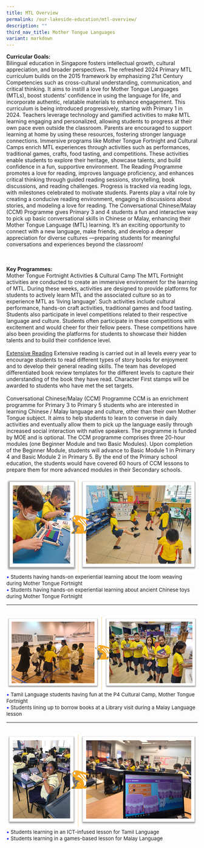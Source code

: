 ```yaml
---
title: MTL Overview
permalink: /our-lakeside-education/mtl-overview/
description: ""
third_nav_title: Mother Tongue Languages
variant: markdown
---
```

<b>Curricular Goals:</b>
<br>
Bilingual education in Singapore fosters intellectual growth, cultural appreciation, and broader perspectives. The refreshed 2024 Primary MTL curriculum builds on the 2015 framework by emphasizing 21st Century Competencies such as cross-cultural understanding, communication, and critical thinking. It aims to instill a love for Mother Tongue Languages (MTLs), boost students' confidence in using the language for life, and incorporate authentic, relatable materials to enhance engagement. This curriculum is being introduced progressively, starting with Primary 1 in 2024.
Teachers leverage technology and gamified activities to make MTL learning engaging and personalized, allowing students to progress at their own pace even outside the classroom. Parents are encouraged to support learning at home by using these resources, fostering stronger language connections.
Immersive programs like Mother Tongue Fortnight and Cultural Camps enrich MTL experiences through activities such as performances, traditional games, crafts, food tasting, and competitions. These activities enable students to explore their heritage, showcase talents, and build confidence in a fun, supportive environment.
The Reading Programme promotes a love for reading, improves language proficiency, and enhances critical thinking through guided reading sessions, storytelling, book discussions, and reading challenges. Progress is tracked via reading logs, with milestones celebrated to motivate students. Parents play a vital role by creating a conducive reading environment, engaging in discussions about stories, and modeling a love for reading.
The Conversational Chinese/Malay (CCM) Programme gives Primary 3 and 4 students a fun and interactive way to pick up basic conversational skills in Chinese or Malay, enhancing their Mother Tongue Language (MTL) learning. It’s an exciting opportunity to connect with a new language, make friends, and develop a deeper appreciation for diverse cultures —preparing students for meaningful conversations and experiences beyond the classroom!

<br><br>
<b>Key Programmes:</b>
<br>
Mother Tongue Fortnight Activities &amp; Cultural Camp
The MTL Fortnight activities are conducted to create an immersive environment for the learning of MTL. During these weeks, activities are designed to provide platforms for students to actively learn MTL and the associated culture so as to experience MTL as ‘living language’. Such activities include cultural performance, hands-on craft activities, traditional games and food tasting. Students also participate in level competitions related to their respective language and culture. Students often participate in these competitions with excitement and would cheer for their fellow peers. These competitions have also been providing the platforms for students to showcase their hidden talents and to build their confidence level.
<br><br>
<u>Extensive Reading</u>
Extensive reading is carried out in all levels every year to encourage students to read different types of story books for enjoyment and to develop their general reading skills. The team has developed differentiated book review templates for the different levels to capture their understanding of the book they have read. Character First stamps will be awarded to students who have met the set targets.
<br><br>
Conversational Chinese/Malay (CCM) Programme
CCM is an enrichment programme for Primary 3 to Primary 5 students who are interested in learning Chinese / Malay language and culture, other than their own Mother Tongue subject. It aims to help students to learn to converse in daily activities and eventually allow them to pick up the language easily through increased social interaction with native speakers. The programme is funded by MOE and is optional. The CCM programme comprises three 20-hour modules (one Beginner Module and two Basic Modules). Upon completion of the Beginner Module, students will advance to Basic Module 1 in Primary 4 and Basic Module 2 in Primary 5. By the end of the Primary school education, the students would have covered 60 hours of CCM lessons to prepare them for more advanced modules in their Secondary schools.
<br><br>
<img src="/images/Department/04MTL/mtl001.png">
<br>
<span style="font-size:10pt;">
<span style="color:blue;">•</span> Students having hands-on experiential learning about the loom weaving during Mother Tongue Fortnight <br><span style="color:blue;">•</span> Students having hands-on experiential learning about ancient Chinese toys during Mother Tongue Fortnight </span>
<hr><br>
<img src="/images/Department/04MTL/mtl002.png">
<br>
<span style="font-size:10pt;">
<span style="color:blue;">•</span> Tamil Language students having fun at the P4 Cultural Camp, Mother Tongue Fortnight <br><span style="color:blue;">•</span> Students lining up to borrow books at a Library visit during a Malay Language lesson </span>
<hr><br>
<img src="/images/Department/04MTL/mtl003.png">
<br>
<span style="font-size:10pt;">
<span style="color:blue;">•</span> Students learning in an ICT-infused lesson for Tamil Language <br><span style="color:blue;">•</span> Students learning in a games-based lesson for Malay Language </span>